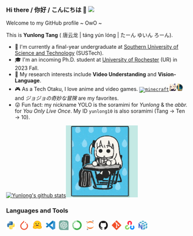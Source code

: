 ### Hi there / 你好 / こんにちは 👋 ![](https://komarev.com/ghpvc/?username=yunlong10&style=plastic)

Welcome to my GitHub profile ~ OwO ~

This is **Yunlong Tang** ( 唐云龙 | táng yún lóng | たーん ゆいん ろーん).
- 🏫 I'm currently a final-year undergraduate at [Southern University of Science and Technology](https://www.sustech.edu.cn/en/) (SUSTech).
- 🎓 I'm an incoming Ph.D. student at [University of Rochester](https://www.rochester.edu/) (UR) in 2023 Fall.
- 🎯 My research interests include **Video Understanding** and **Vision-Language**.
- 🎮 As a Tech Otaku, I love anime and video games. <code><a href="https://minecraft.net/"><img height="20" src="assets/imgs/minecraft.net.ico" alt="minecraft" /></a></code><code><a href="https://genshin.mihoyo.com/"><img height="20" src="assets/imgs/genshin-impact.png" alt="genshin" /></a></code><code><a href="https://www.leagueoflegends.com/en-us/"><img height="20" src="assets/imgs/lol.png" alt="lol" /></a></code> and _ジョジョの奇妙な冒険_ are my favorites.
- 😜 Fun fact: my nickname YOLO is the soramimi for _Yunlong_ & the _abbr._ for _You Only Live Once_. My ID `yunlong10` is also soramimi (Tang → Ten → 10).

<!-- [![Top Langs](https://github-readme-stats.vercel.app/api/top-langs/?username=yunlong10&layout=compact&theme=default)](https://github.com/yunlong10/github-readme-stats) -->
[![Yunlong's github stats](https://github-readme-stats.vercel.app/api?username=yunlong10&theme=default)](https://github.com/yunlong10/github-readme-stats)<img width="196" src="assets/gifs/bocchi.gif"/>
<!-- <img width="196" src="https://github.com/yunlong10/yunlong10/blob/main/gifs/preview.gif"/> -->

### Languages and Tools
<img align="left" width="26" src="assets/svgs/python-original.svg" style="padding-right:10px;" />
<img align="left" width="26px" src="assets/svgs/pytorch-original.svg" style="padding-right:10px;" />
<img align="left" width="26px" src="assets/svgs/huggingface.svg" style="padding-right:10px;" />
<img align="left" width="26px" src="assets/svgs/vscode-original.svg" style="padding-right:10px;" />
<img align="left" width="26px" src="assets/svgs/chatgpt.svg" style="padding-right:10px;" />
<img align="left" width="26px" src="assets/svgs/anaconda-original.svg" style="padding-right:10px;" />
<img align="left" width="26px" src="assets/svgs/jupyter-original.svg" style="padding-right:10px;" />
<img align="left" width="26px" src="assets/svgs/github-original.svg" style="padding-right:10px;" />
<img align="left" width="26px" src="assets/svgs/git-original.svg" style="padding-right:10px;" />
<img align="left" width="26px" src="assets/svgs/opencv-original.svg" style="padding-right:10px;" />
<img align="left" width="26px" src="assets/svgs/numpy-original.svg" style="padding-right:10px;" />


